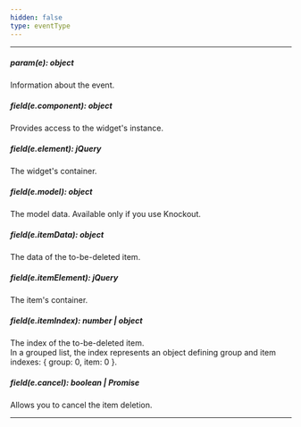 ```yaml
---
hidden: false
type: eventType
---
```

---
##### param(e): object
Information about the event.

##### field(e.component): object
Provides access to the widget's instance.

##### field(e.element): jQuery
The widget's container.

##### field(e.model): object
The model data. Available only if you use Knockout.

##### field(e.itemData): object
The data of the to-be-deleted item.

##### field(e.itemElement): jQuery
The item's container.

##### field(e.itemIndex): number | object
The index of the to-be-deleted item. </br>
In a grouped list, the index represents an object defining group and item indexes: { group: 0, item: 0 }.

##### field(e.cancel): boolean | Promise
Allows you to cancel the item deletion.

---
